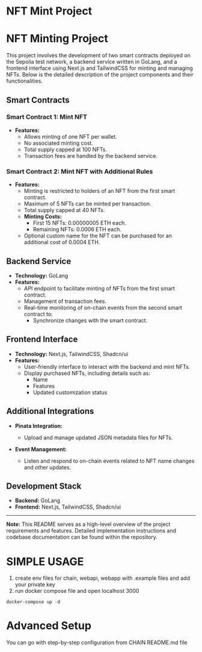 # NFT Mint Project

# NFT Minting Project

This project involves the development of two smart contracts deployed on the Sepolia test network, a backend service written in GoLang, and a frontend interface using Next.js and TailwindCSS for minting and managing NFTs. Below is the detailed description of the project components and their functionalities.

## Smart Contracts

### Smart Contract 1: Mint NFT
- **Features:**
    - Allows minting of one NFT per wallet.
    - No associated minting cost.
    - Total supply capped at 100 NFTs.
    - Transaction fees are handled by the backend service.

### Smart Contract 2: Mint NFT with Additional Rules
- **Features:**
    - Minting is restricted to holders of an NFT from the first smart contract.
    - Maximum of 5 NFTs can be minted per transaction.
    - Total supply capped at 40 NFTs.
    - **Minting Costs:**
        - First 15 NFTs: 0.00000005 ETH each.
        - Remaining NFTs: 0.0006 ETH each.
    - Optional custom name for the NFT can be purchased for an additional cost of 0.0004 ETH.

## Backend Service
- **Technology:** GoLang
- **Features:**
    - API endpoint to facilitate minting of NFTs from the first smart contract.
    - Management of transaction fees.
    - Real-time monitoring of on-chain events from the second smart contract to:
        - Synchronize changes with the smart contract.

## Frontend Interface
- **Technology:** Next.js, TailwindCSS, Shadcn/ui
- **Features:**
    - User-friendly interface to interact with the backend and mint NFTs.
    - Display purchased NFTs, including details such as:
        - Name
        - Features
        - Updated customization status

## Additional Integrations
- **Pinata Integration:**
    - Upload and manage updated JSON metadata files for NFTs.

- **Event Management:**
    - Listen and respond to on-chain events related to NFT name changes and other updates.

## Development Stack
- **Backend:** GoLang
- **Frontend:** Next.js, TailwindCSS, Shadcn/ui

---
**Note:** This README serves as a high-level overview of the project requirements and features. Detailed implementation instructions and codebase documentation can be found within the repository.

# SIMPLE USAGE

1) create env files for chain, webapi, webapp with .example files and add your private key
2) run docker compose file and open localhost 3000
```
docker-compose up -d
```

# Advanced Setup

You can go with step-by-step configuration from CHAIN README.md file

